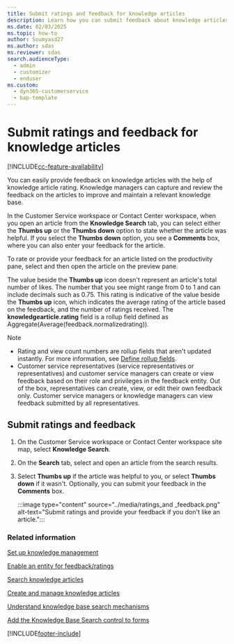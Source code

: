 ```yaml
---
title: Submit ratings and feedback for knowledge articles
description: Learn how you can submit feedback about knowledge articles.
ms.date: 02/03/2025
ms.topic: how-to
author: Soumyasd27
ms.author: sdas
ms.reviewer: sdas
search.audienceType: 
  - admin
  - customizer
  - enduser
ms.custom: 
  - dyn365-customerservice
  - bap-template
---
```


# Submit ratings and feedback for knowledge articles

[!INCLUDE[cc-feature-availability](../../includes/cc-feature-availability.md)]


You can easily provide feedback on knowledge articles with the help of knowledge article rating. Knowledge managers can capture and review the feedback on the articles to improve and maintain a relevant knowledge base.

In the Customer Service workspace or Contact Center workspace, when you open an article from the **Knowledge Search** tab, you can select either the **Thumbs up** or the **Thumbs down** option to state whether the article was helpful. If you select the **Thumbs down** option, you see a **Comments** box, where you can also enter your feedback for the article.

To rate or provide your feedback for an article listed on the productivity pane, select and then open the article on the preview pane.

The value beside the **Thumbs up** icon doesn't represent an article's total number of likes. The number that you see might range from 0 to 1 and can include decimals such as 0.75. This rating is indicative of the value beside the **Thumbs up** icon, which indicates the average rating of the article based on the feedback, and the number of ratings received. The **knowledgearticle.rating** field is a rollup field defined as Aggregate(Average(feedback.normalizedrating)).

> [!NOTE]
> - Rating and view count numbers are rollup fields that aren't updated instantly. For more information, see [Define rollup fields](../../customerengagement/on-premises/customize/define-rollup-fields.md). 
> - Customer service representatives (service representatives or representatives) and customer service managers can create or view feedback based on their role and privileges in the feedback entity. Out of the box, representatives can create, view, or edit their own feedback only. Customer service managers or knowledge managers can view feedback submitted by all representatives.

## Submit ratings and feedback

1. On the Customer Service workspace or Contact Center workspace site map, select **Knowledge Search**.

1. On the **Search** tab, select and open an article from the search results.

1. Select **Thumbs up** if the article was helpful to you, or select **Thumbs down** if it wasn't. Optionally, you can submit your feedback in the **Comments** box.

    :::image type="content" source="../media/ratings_and _feedback.png" alt-text="Submit ratings and provide your feedback if you don't like an article.":::


### Related information

[Set up knowledge management](../administer/set-up-knowledge-management-embedded-knowledge-search.md#set-up-knowledge-management)

[Enable an entity for feedback/ratings](/dynamics365/customer-engagement/customize/enable-entity-feedback)

[Search knowledge articles](search-knowledge-articles-csh.md#search-knowledge-articles)

[Create and manage knowledge articles](customer-service-hub-user-guide-knowledge-article.md)
 
[Understand knowledge base search mechanisms](knowledge-base-search-methods.md) 

[Add the Knowledge Base Search control to forms](../administer/add-knowledge-base-search-control-forms.md#add-the-knowledge-base-search-control-to-forms)


[!INCLUDE[footer-include](../../includes/footer-banner.md)]

